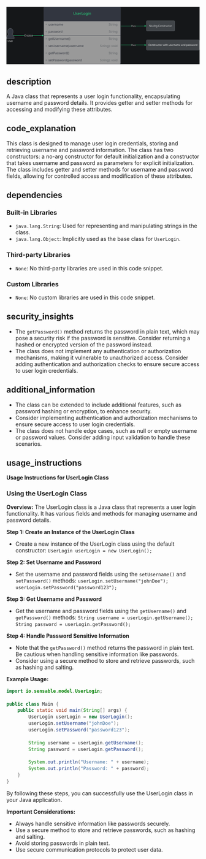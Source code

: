 ![Alt text](./UserLogin.java.md.svg)

## description


A Java class that represents a user login functionality, encapsulating username and password details. It provides getter and setter methods for accessing and modifying these attributes.

## code_explanation


This class is designed to manage user login credentials, storing and retrieving username and password information. The class has two constructors: a no-arg constructor for default initialization and a constructor that takes username and password as parameters for explicit initialization. The class includes getter and setter methods for username and password fields, allowing for controlled access and modification of these attributes.

## dependencies


### Built-in Libraries

*   `java.lang.String`: Used for representing and manipulating strings in the class.
*   `java.lang.Object`: Implicitly used as the base class for `UserLogin`.

### Third-party Libraries

*   `None`: No third-party libraries are used in this code snippet.

### Custom Libraries

*   `None`: No custom libraries are used in this code snippet.

## security_insights


*   The `getPassword()` method returns the password in plain text, which may pose a security risk if the password is sensitive. Consider returning a hashed or encrypted version of the password instead.
*   The class does not implement any authentication or authorization mechanisms, making it vulnerable to unauthorized access. Consider adding authentication and authorization checks to ensure secure access to user login credentials.

## additional_information


*   The class can be extended to include additional features, such as password hashing or encryption, to enhance security.
*   Consider implementing authentication and authorization mechanisms to ensure secure access to user login credentials.
*   The class does not handle edge cases, such as null or empty username or password values. Consider adding input validation to handle these scenarios.
## usage_instructions

**Usage Instructions for UserLogin Class**

### Using the UserLogin Class

**Overview:**
The UserLogin class is a Java class that represents a user login functionality. It has various fields and methods for managing username and password details.

**Step 1: Create an Instance of the UserLogin Class**

* Create a new instance of the UserLogin class using the default constructor: `UserLogin userLogin = new UserLogin();`

**Step 2: Set Username and Password**

* Set the username and password fields using the `setUsername()` and `setPassword()` methods: `userLogin.setUsername("johnDoe"); userLogin.setPassword("password123");`

**Step 3: Get Username and Password**

* Get the username and password fields using the `getUsername()` and `getPassword()` methods: `String username = userLogin.getUsername(); String password = userLogin.getPassword();`

**Step 4: Handle Password Sensitive Information**

* Note that the `getPassword()` method returns the password in plain text. Be cautious when handling sensitive information like passwords.
* Consider using a secure method to store and retrieve passwords, such as hashing and salting.

**Example Usage:**

```java
import io.sensable.model.UserLogin;

public class Main {
    public static void main(String[] args) {
        UserLogin userLogin = new UserLogin();
        userLogin.setUsername("johnDoe");
        userLogin.setPassword("password123");

        String username = userLogin.getUsername();
        String password = userLogin.getPassword();

        System.out.println("Username: " + username);
        System.out.println("Password: " + password);
    }
}
```

By following these steps, you can successfully use the UserLogin class in your Java application.

**Important Considerations:**

* Always handle sensitive information like passwords securely.
* Use a secure method to store and retrieve passwords, such as hashing and salting.
* Avoid storing passwords in plain text.
* Use secure communication protocols to protect user data.

